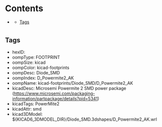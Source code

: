 



Contents
========

* [](#)
	* [Tags](#tags)

# 

## Tags

- hexID: 
- oompType: FOOTPRINT
- oompSize: kicad
- oompColor: kicad-footprints
- oompDesc: Diode_SMD
- oompIndex: D_Powermite2_AK
- oompName: kicad-footprints/Diode_SMD/D_Powermite2_AK
- kicadDesc: Microsemi Powermite 2 SMD power package (https://www.microsemi.com/packaging-information/partpackage/details?pid=5341)
- kicadTags: PowerMite2
- kicadAttr: smd
- kicad3DModel: ${KICAD6_3DMODEL_DIR}/Diode_SMD.3dshapes/D_Powermite2_AK.wrl
